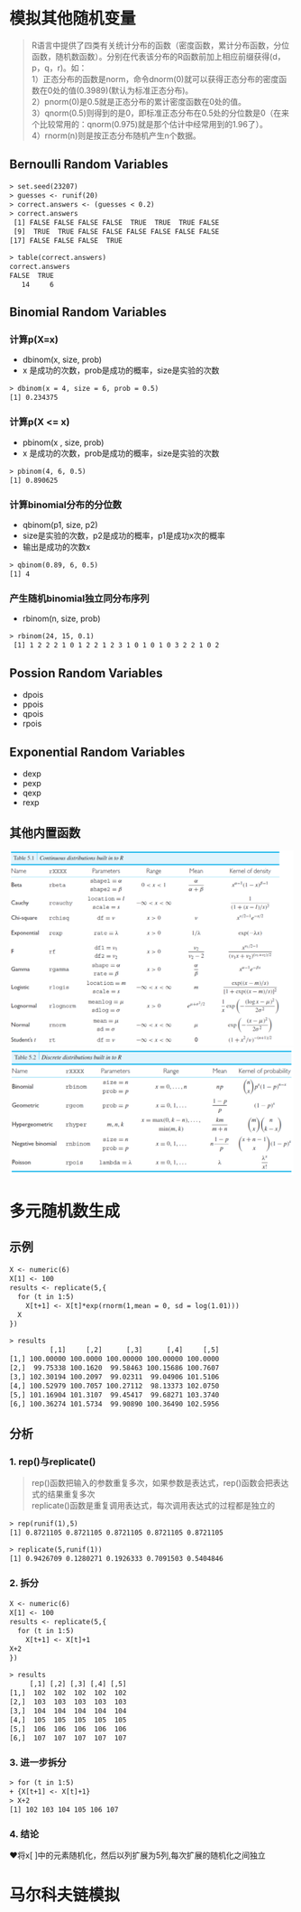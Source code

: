 # 模拟其他随机变量
>R语言中提供了四类有关统计分布的函数（密度函数，累计分布函数，分位函数，随机数函数）。分别在代表该分布的R函数前加上相应前缀获得(d，p，q，r)。如：<br>
> 1）正态分布的函数是norm，命令dnorm(0)就可以获得正态分布的密度函数在0处的值(0.3989)(默认为标准正态分布)。<br>
> 2）pnorm(0)是0.5就是正态分布的累计密度函数在0处的值。<br>
> 3）qnorm(0.5)则得到的是0，即标准正态分布在0.5处的分位数是0（在来个比较常用的：qnorm(0.975)就是那个估计中经常用到的1.96了）。<br>
> 4）rnorm(n)则是按正态分布随机产生n个数据。
## Bernoulli Random Variables

```
> set.seed(23207)
> guesses <- runif(20)
> correct.answers <- (guesses < 0.2)
> correct.answers
 [1] FALSE FALSE FALSE FALSE  TRUE  TRUE  TRUE FALSE
 [9]  TRUE  TRUE FALSE FALSE FALSE FALSE FALSE FALSE
[17] FALSE FALSE FALSE  TRUE
```
```
> table(correct.answers)
correct.answers
FALSE  TRUE 
   14     6 
```
## Binomial Random Variables
### 计算p(X=x)
- dbinom(x, size, prob)
- x 是成功的次数，prob是成功的概率，size是实验的次数
```
> dbinom(x = 4, size = 6, prob = 0.5)
[1] 0.234375
```
### 计算p(X <= x)
- pbinom(x , size, prob)
- x 是成功的次数，prob是成功的概率，size是实验的次数
```
> pbinom(4, 6, 0.5)
[1] 0.890625
```
### 计算binomial分布的分位数
- qbinom(p1, size, p2)
- size是实验的次数，p2是成功的概率，p1是成功x次的概率
- 输出是成功的次数x
```
> qbinom(0.89, 6, 0.5)
[1] 4
```
### 产生随机binomial独立同分布序列
- rbinom(n, size, prob)
```
> rbinom(24, 15, 0.1)
 [1] 1 2 2 2 1 0 1 2 2 1 2 3 1 0 1 0 1 0 3 2 2 1 0 2
```
## Possion Random Variables
- dpois
- ppois
- qpois
- rpois
## Exponential Random Variables
- dexp
- pexp
- qexp
- rexp
## 其他内置函数
![01](../../img/R/其他内置函数01.png)
![02](../../img/R/其他内置函数02.png)
# 多元随机数生成
## 示例
```
X <- numeric(6)
X[1] <- 100
results <- replicate(5,{
  for (t in 1:5)
    X[t+1] <- X[t]*exp(rnorm(1,mean = 0, sd = log(1.01)))
  X
})
```
```
> results
          [,1]     [,2]      [,3]      [,4]     [,5]
[1,] 100.00000 100.0000 100.00000 100.00000 100.0000
[2,]  99.75338 100.1620  99.58463 100.15686 100.7607
[3,] 102.30194 100.2097  99.02311  99.04906 101.5106
[4,] 100.52979 100.7057 100.27112  98.13373 102.0750
[5,] 101.16904 101.3107  99.45417  99.68271 103.3740
[6,] 100.36274 101.5734  99.90890 100.36490 102.5956
```
## 分析
### 1. rep()与replicate()<br>

> rep()函数把输入的参数重复多次，如果参数是表达式，rep()函数会把表达式的结果重复多次<br>
> replicate()函数是重复调用表达式，每次调用表达式的过程都是独立的
```
> rep(runif(1),5)
[1] 0.8721105 0.8721105 0.8721105 0.8721105 0.8721105
```
```
> replicate(5,runif(1))
[1] 0.9426709 0.1280271 0.1926333 0.7091503 0.5404846
```
### 2. 拆分
```
X <- numeric(6)
X[1] <- 100
results <- replicate(5,{
  for (t in 1:5)
    X[t+1] <- X[t]+1
X+2
})
```
```
> results
     [,1] [,2] [,3] [,4] [,5]
[1,]  102  102  102  102  102
[2,]  103  103  103  103  103
[3,]  104  104  104  104  104
[4,]  105  105  105  105  105
[5,]  106  106  106  106  106
[6,]  107  107  107  107  107
```
### 3. 进一步拆分
```
> for (t in 1:5)
+ {X[t+1] <- X[t]+1}
> X+2
[1] 102 103 104 105 106 107
```
### 4. 结论
&#10084;将x[ ]中的元素随机化，然后以列扩展为5列,每次扩展的随机化之间独立
# 马尔科夫链模拟





